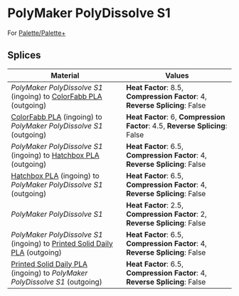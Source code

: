 # PolyMaker PolyDissolve S1

For [Palette/Palette+](../palette.md)

## Splices

Material | Values
-------- | ------
_PolyMaker PolyDissolve S1_ (ingoing) to [ColorFabb PLA](colorfabb_pla.md) (outgoing) | **Heat Factor**: 8.5, **Compression Factor**: 4, **Reverse Splicing**: False
[ColorFabb PLA](colorfabb_pla.md) (ingoing) to _PolyMaker PolyDissolve S1_ (outgoing) | **Heat Factor**: 6, **Compression Factor**: 4.5, **Reverse Splicing**: False
_PolyMaker PolyDissolve S1_ (ingoing) to [Hatchbox PLA](hatchbox_pla.md) (outgoing) | **Heat Factor**: 6.5, **Compression Factor**: 4, **Reverse Splicing**: False
[Hatchbox PLA](hatchbox_pla.md) (ingoing) to _PolyMaker PolyDissolve S1_ (outgoing) | **Heat Factor**: 6.5, **Compression Factor**: 4, **Reverse Splicing**: False
_PolyMaker PolyDissolve S1_ | **Heat Factor**: 2.5, **Compression Factor**: 2, **Reverse Splicing**: False
_PolyMaker PolyDissolve S1_ (ingoing) to [Printed Solid Daily PLA](printed_solid_daily_pla.md) (outgoing) | **Heat Factor**: 6.5, **Compression Factor**: 4, **Reverse Splicing**: False
[Printed Solid Daily PLA](printed_solid_daily_pla.md) (ingoing) to _PolyMaker PolyDissolve S1_ (outgoing) | **Heat Factor**: 6.5, **Compression Factor**: 4, **Reverse Splicing**: False
